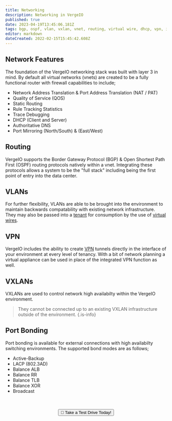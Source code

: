 ```yaml
---
title: Networking
description: Networking in VergeIO
published: true
date: 2023-04-19T13:45:06.181Z
tags: bgp, ospf, vlan, vxlan, vnet, routing, virtual wire, dhcp, vpn, ipsec, wireguard, qos, dns, authoritative
editor: markdown
dateCreated: 2022-02-15T15:45:42.608Z
---
```


## Network Features
The foundation of the VergeIO networking stack was built with layer 3 in mind. By default all virtual networks (vnets) are created to be a fully functional router with firewall capabilities to include;
- Network Address Translation & Port Address Translation (NAT / PAT)
- Quality of Service (QOS)
- Static Routing
- Rule Tracking Statistics 
- Trace Debugging
- DHCP (Client and Server)
- Authoritative DNS
- Port Mirroring (North/South) & (East/West)

## Routing
VergeIO supports the Border Gateway Protocol (BGP) & Open Shortest Path First (OSPF) routing protocols natively within a vnet. Integrating these protocols allows a system to be the "full stack" including being the first point of entry into the data center.
## VLANs
For further flexibility, VLANs are able to be brought into the environment to maintain backwards compatability with existing network infrastructure. They may also be passed into a [tenant](/public/tenants) for consumption by the use of [virtual wires](/public/kb/virtual-wires). 
## VPN
VergeIO includes the ability to create [VPN](/public/vpn) tunnels directly in the interface of your environment at every level of tenancy. With a bit of network planning a virtual appliance can be used in place of the integrated VPN function as well.
## VXLANs
VXLANs are used to control network high availabilty within the VergeIO environment.
> They cannot be connected up to an existing VXLAN infrastructure outside of the environment.
{.is-info}
## Port Bonding
Port bonding is available for external connections with high availabilty switching environments. The supported bond modes are as follows;
- Active-Backup
- LACP (802.3AD)
- Balance ALB
- Balance RR
- Balance TLB
- Balance XOR
- Broadcast

<br>
<br>
<div style="text-align:center; margin-bottom:5px">
  <a href="https://www.verge.io/test-drive#Demo-Section"><button class="button-cta">🚗 Take a Test Drive Today!</button></a>
</div>
